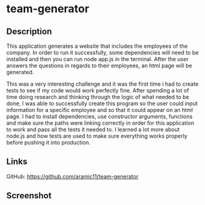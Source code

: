 # team-generator

## Description
This application generates a website that includes the employees of the company. In order to run it successfully, some dependencies will need to be installed and then you can run node app.js in the terminal. After the user answers the questions in regards to their employees, an html page will be generated.

This was a very interesting challenge and it was the first time i had to create tests to see if my code would work perfectly fine. After spending a lot of time doing research and thinking through the logic of what needed to be done, I was able to successfully create this program so the user could input information for a specific employee and so that it could appear on an html page. I had to install dependencies, use constructor arguments, functions and make sure the paths were linking correctly in order for this application to work and pass all the tests it needed to. I learned a lot more about node.js and how tests are used to make sure everything works properly before pushing it into production.

## Links
GitHub: https://github.com/aramic11/team-generator


## Screenshot